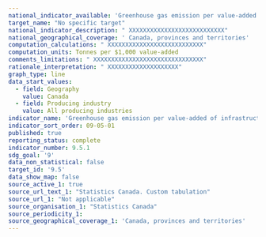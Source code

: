```yaml
---
national_indicator_available: 'Greenhouse gas emission per value-added of infrastructure construction'
target_name: "No specific target"
national_indicator_description: " XXXXXXXXXXXXXXXXXXXXXXXXXXX"
national_geographical_coverage: ' Canada, provinces and territories'
computation_calculations: " XXXXXXXXXXXXXXXXXXXXXXXXXXX"
computation_units: Tonnes per $1,000 value-added
comments_limitations: " XXXXXXXXXXXXXXXXXXXXXXXXXXXXXXX"
rationale_interpretation: " XXXXXXXXXXXXXXXXXXXX"
graph_type: line
data_start_values:
  - field: Geography
    value: Canada
  - field: Producing industry
    value: All producing industries
indicator_name: 'Greenhouse gas emission per value-added of infrastructure construction'
indicator_sort_order: 09-05-01
published: true
reporting_status: complete
indicator_number: 9.5.1
sdg_goal: '9'
data_non_statistical: false
target_id: '9.5'
data_show_map: false
source_active_1: true
source_url_text_1: "Statistics Canada. Custom tabulation"
source_url_1: "Not applicable"
source_organisation_1: "Statistics Canada"
source_periodicity_1: 
source_geographical_coverage_1: 'Canada, provinces and territories'
---
```



